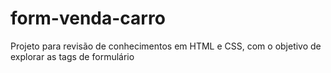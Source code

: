 # form-venda-carro
Projeto para revisão de conhecimentos em HTML e CSS, com o objetivo de explorar as tags de formulário





